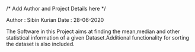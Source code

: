 /* Add Author and Project Details here */

Author : Sibin Kurian
Date : 28-06-2020

The Software in this Project aims at finding the mean,median and other statistical information of a given Dataset.Additional functionality for sorting the dataset is also included.

